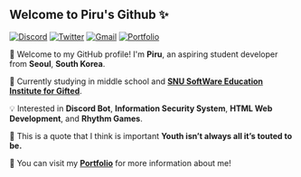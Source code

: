 ## Welcome to Piru's Github ✨

[![Discord](https://img.shields.io/badge/@piru.__-5865F2?logo=discord&logoColor=white)](https://discord.gg/KkMVFJEVXA)
[![Twitter](https://img.shields.io/badge/@piru.___p-1d9bf0?logo=twitter&logoColor=white)](https://x.com/h4rini_)
[![Gmail](https://img.shields.io/badge/yaong2977%40gmail.com-D14836?logo=gmail&logoColor=white)](mailto:yaong2977@gmail.com)
[![Portfolio](https://img.shields.io/badge/notion-000000?logo=notion&logoColor=black)](https://www.notion.so/P1ru-_-12500927e95b809281e6d2ed739d0722)

👋 Welcome to my GitHub profile! I'm **Piru**, an aspiring student developer from **Seoul**, **South Korea**.

📝 Currently studying in middle school and [**SNU SoftWare Education Institute for Gifted**](https://talented.snue.ac.kr/).

💡 Interested in **Discord Bot**, **Information Security System**, **HTML Web Development**, and **Rhythm Games**.

🚀 This is a quote that I think is important **Youth isn’t always all it’s touted to be.**

📄 You can visit my [**Portfolio**](https://www.notion.so/P1ru-_-12500927e95b809281e6d2ed739d0722) for more information about me!



<!--
<details>
<summary>Metrics</summary>

[![Metrics](/github-metrics.svg)](https://github.com/lowlighter/metrics)

</details>
-->
